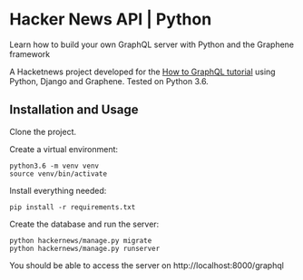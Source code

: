 # Hacker News API | Python

Learn how to build your own GraphQL server with Python and the Graphene framework

A Hacketnews project developed for the [How to GraphQL tutorial](https://www.howtographql.com/graphql-python/0-introduction/) using Python, Django and Graphene. Tested on Python 3.6.

## Installation and Usage

Clone the project.

Create a virtual environment:

```
python3.6 -m venv venv
source venv/bin/activate
```

Install everything needed:

```
pip install -r requirements.txt
```

Create the database and run the server:

```
python hackernews/manage.py migrate
python hackernews/manage.py runserver
```

You should be able to access the server on http://localhost:8000/graphql
